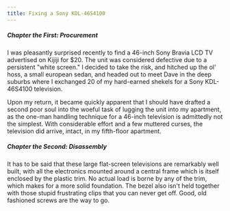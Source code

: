```yaml
---
title: Fixing a Sony KDL-46S4100
---
```


##### Chapter the First: Procurement

I was pleasantly surprised recently to find a 46-inch Sony Bravia LCD TV advertised on Kijiji for $20. The unit was considered defective due to a persistent "white screen." I decided to take the risk, and hitched up the ol' hoss, a small european sedan, and headed out to meet Dave in the deep suburbs where I exchanged 20 of my hard-earned shekels for a Sony KDL-46S4100 television.

Upon my return, it became quickly apparent that I should have drafted a second poor soul into the woeful task of lugging the unit into my apartment, as the one-man handling technique for a 46-inch television is admittedly not the simplest. With considerable effort and a few muttered curses, the television did arrive, intact, in my fifth-floor apartment.

##### Chapter the Second: Disassembly

It has to be said that these large flat-screen televisions are remarkably well built, with all the electronics mounted around a central frame which is itself enclosed by the plastic trim. No actual load is borne by any of the trim, which makes for a more solid foundation. The bezel also isn't held together with those stupid frustrating clips that you can never get off. Good, old fashioned screws are the way to go.